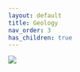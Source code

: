 ```yaml
---
layout: default
title: Geology
nav_order: 3
has_children: true
---
```

![](/assets/moon-banner2.jpg)